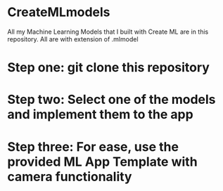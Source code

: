 # CreateMLmodels

All my Machine Learning Models that I built with Create ML are in this repository.
All are with extension of .mlmodel


# Step one: git clone this repository
# Step two: Select one of the models and implement them to the app
# Step three: For ease, use the provided ML App Template with camera functionality
